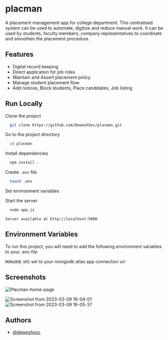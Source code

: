 # placman
A placement management app for college department. This centralised system can be used to automate, digitize and reduce manual work. It can be used by students, faculty members, company representatives to coordinate and smoothen the placement procedure.


## Features

- Digital record keeping
- Direct application for job roles
- Maintain and Assert placement policy
- Manage student placement flow
- Add notices, Block students, Place candidates, Job listing


## Run Locally

Clone the project

```bash
  git clone https://github.com/DeweshSoc/placman.git
```

Go to the project directory

```bash
  cd placman
```

Install dependencies

```bash
  npm install .
```
Create `.env` file
```bash
  touch .env
```

Set environment variables

Start the server

```bash
  node app.js
```
``Server available at http://localhost:5000``




## Environment Variables

To run this project, you will need to add the following environment variables to your .env file

`MONGODB_URI` set to your mongodb atlas app connection uri


## Screenshots
![Placman-home-page](https://user-images.githubusercontent.com/60105121/224003851-fdbffa7e-3af5-4544-81a4-cf5b8a8ed12e.png)

![Screenshot from 2023-03-09 16-04-01](https://user-images.githubusercontent.com/60105121/224004323-90caa9f3-3913-4f5d-8d4a-a5f3daa02995.png)![Screenshot from 2023-03-09 16-05-37](https://user-images.githubusercontent.com/60105121/224004331-aa30508d-e895-443f-8d7b-97aff8677bf6.png)


## Authors

- [@deweshsoc](https://www.github.com/deweshsoc)

